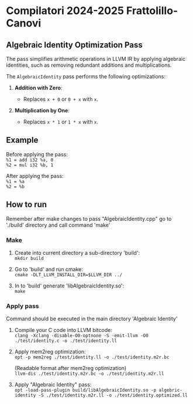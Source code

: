 # Compilatori 2024-2025 Frattolillo-Canovi
## Algebraic Identity Optimization Pass

The pass simplifies arithmetic operations in LLVM IR by applying algebraic identities, such as removing redundant additions and multiplications.

The `AlgebraicIdentity` pass performs the following optimizations:

1. **Addition with Zero**:
   - Replaces `x + 0` or `0 + x` with `x`.
   
2. **Multiplication by One**:
   - Replaces `x * 1` or `1 * x` with `x`.

## Example
Before applying the pass:  
`%1 = add i32 %a, 0`  
`%2 = mul i32 %b, 1`

After applying the pass:  
`%1 = %a`  
`%2 = %b`

## How to run
Remember after make changes to pass "AlgebraicIdentity.cpp" go to './build' directory and call command 'make' 

### Make
1. Create into current directory a sub-directory 'build':  
    `mkdir build`

2. Go to 'build' and run cmake:  
    `cmake -DLT_LLVM_INSTALL_DIR=$LLVM_DIR ../`

3. In to 'build' generate 'libAlgebraicIdentity.so':  
    `make`

### Apply pass
Command should be executed in the main directory 'Algebraic Identity'

1. Compile your C code into LLVM bitcode:  
    `clang -Xclang -disable-O0-optnone -S -emit-llvm -O0 ./test/identity.c -o ./test/identity.ll`

2. Apply mem2reg optimization:  
    `opt -p mem2reg ./test/identity.ll -o ./test/identity.m2r.bc`

    (Readable format after mem2reg optimization)    
    `llvm-dis ./test/identity.m2r.bc -o ./test/identity.m2r.ll `

3. Apply "Algebraic Identity" pass:  
    `opt -load-pass-plugin build/libAlgebraicIdentity.so -p algebric-identity -S ./test/identity.m2r.ll -o ./test/identity.optimized.ll`